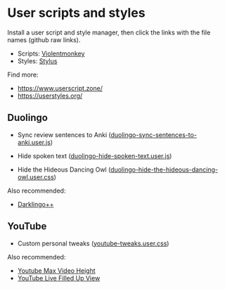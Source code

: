 # User scripts and styles

Install a user script and style manager, then click the links with the file names (github raw links).

- Scripts: [Violentmonkey](https://violentmonkey.github.io/)
- Styles: [Stylus](https://add0n.com/stylus.html)

Find more:

- <https://www.userscript.zone/>
- <https://userstyles.org/>

## Duolingo

- Sync review sentences to Anki ([duolingo-sync-sentences-to-anki.user.js](https://github.com/gambhiro/user-scripts-styles/raw/master/duolingo-sync-sentences-to-anki.user.js))

- Hide spoken text ([duolingo-hide-spoken-text.user.js](https://github.com/gambhiro/user-scripts-styles/raw/master/duolingo-hide-spoken-text.user.js))

- Hide the Hideous Dancing Owl ([duolingo-hide-the-hideous-dancing-owl.user.css](https://github.com/gambhiro/user-scripts-styles/raw/master/duolingo-hide-the-hideous-dancing-owl.user.css))

Also recommended:

- [Darklingo++](https://userstyles.org/styles/169205/darklingo)

## YouTube

- Custom personal tweaks ([youtube-tweaks.user.css](https://github.com/gambhiro/user-scripts-styles/raw/master/youtube-tweaks.user.css))

Also recommended:

- [Youtube Max Video Height](https://github.com/popiazaza/Youtube-Max-Video-Height)
- [YouTube Live Filled Up View](https://greasyfork.org/en/scripts/394945-youtube-live-filled-up-view)
